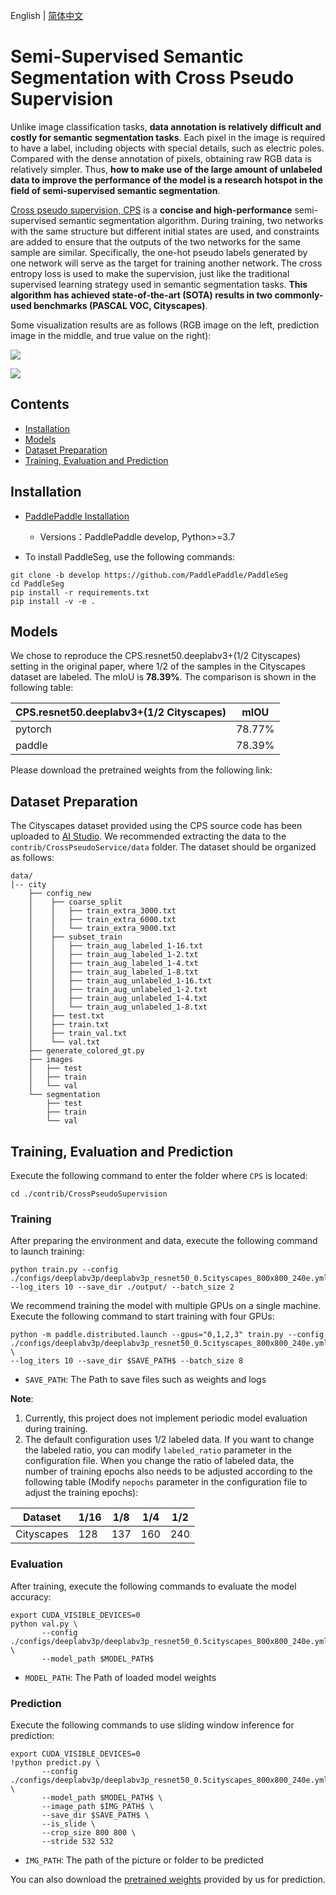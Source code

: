 English | [简体中文](README_CN.md)

# Semi-Supervised Semantic Segmentation with Cross Pseudo Supervision

Unlike image classification tasks, **data annotation is relatively difficult and costly for semantic segmentation tasks**. Each pixel in the image is required to have a label, including objects with special details, such as electric poles. Compared with the dense annotation of pixels, obtaining raw RGB data is relatively simpler. Thus, **how to make use of the large amount of unlabeled data to improve the performance of the model is a research hotspot in the field of semi-supervised semantic segmentation**.

[Cross pseudo supervision, CPS](https://arxiv.org/abs/2106.01226) is a **concise and high-performance** semi-supervised semantic segmentation algorithm. During training, two networks with the same structure but different initial states are used, and constraints are added to ensure that the outputs of the two networks for the same sample are similar. Specifically, the one-hot pseudo labels generated by one network will serve as the target for training another network. The cross entropy loss is used to make the supervision, just like the traditional supervised learning strategy used in semantic segmentation tasks. **This algorithm has achieved state-of-the-art (SOTA) results in two commonly-used benchmarks (PASCAL VOC, Cityscapes)**.

Some visualization results are as follows (RGB image on the left, prediction image in the middle, and true value on the right):

![](https://user-images.githubusercontent.com/52785738/229003524-103fb081-dd36-4b19-b070-156d58467fe2.png)

![](https://user-images.githubusercontent.com/52785738/229003602-05cb2be1-8224-4600-8f6a-1ec58b909e47.png)

## Contents
- [Installation](#Installation)
- [Models](#Models)
- [Dataset Preparation](#Dataset-Preparation)
- [Training, Evaluation and Prediction](#Training-Evaluation-and-Prediction)

## Installation

- [PaddlePaddle Installation](https://www.paddlepaddle.org.cn/install/quick)
    - Versions：PaddlePaddle develop, Python>=3.7

- To install PaddleSeg, use the following commands:

```shell
git clone -b develop https://github.com/PaddlePaddle/PaddleSeg
cd PaddleSeg
pip install -r requirements.txt
pip install -v -e .
```

## Models

We chose to reproduce the CPS.resnet50.deeplabv3+(1/2 Cityscapes) setting in the original paper, where 1/2 of the samples in the Cityscapes dataset are labeled. The mIoU is **78.39%**. The comparison is shown in the following table:

| CPS.resnet50.deeplabv3+(1/2 Cityscapes) | mIOU |
| --- | --- |
| pytorch | 78.77% |
| paddle | 78.39% |

Please download the pretrained weights from the following link:

## Dataset Preparation

The Cityscapes dataset provided using the CPS source code has been uploaded to [AI Studio](https://aistudio.baidu.com/aistudio/datasetdetail/177911). We recommended extracting the data to the `contrib/CrossPseudoService/data` folder. The dataset should be organized as follows:


```
data/
|-- city
    ├── config_new
    │    ├── coarse_split
    │    │   ├── train_extra_3000.txt
    │    │   ├── train_extra_6000.txt
    │    │   └── train_extra_9000.txt
    │    ├── subset_train
    │    │   ├── train_aug_labeled_1-16.txt
    │    │   ├── train_aug_labeled_1-2.txt
    │    │   ├── train_aug_labeled_1-4.txt
    │    │   ├── train_aug_labeled_1-8.txt
    │    │   ├── train_aug_unlabeled_1-16.txt
    │    │   ├── train_aug_unlabeled_1-2.txt
    │    │   ├── train_aug_unlabeled_1-4.txt
    │    │   └── train_aug_unlabeled_1-8.txt
    │    ├── test.txt
    │    ├── train.txt
    │    ├── train_val.txt
    │    └── val.txt  
    ├── generate_colored_gt.py
    ├── images
    │   ├── test
    │   ├── train
    │   └── val
    └── segmentation
        ├── test
        ├── train
        └── val
```

## Training, Evaluation and Prediction

Execute the following command to enter the folder where `CPS` is located:
```shell
cd ./contrib/CrossPseudoSupervision
```

### Training

After preparing the environment and data, execute the following command to launch training:

```shell
python train.py --config ./configs/deeplabv3p/deeplabv3p_resnet50_0.5cityscapes_800x800_240e.yml --log_iters 10 --save_dir ./output/ --batch_size 2
```

We recommend training the model with multiple GPUs on a single machine. Execute the following command to start training with four GPUs:

```shell
python -m paddle.distributed.launch --gpus="0,1,2,3" train.py --config ./configs/deeplabv3p/deeplabv3p_resnet50_0.5cityscapes_800x800_240e.yml \
--log_iters 10 --save_dir $SAVE_PATH$ --batch_size 8
```

- `SAVE_PATH`: The Path to save files such as weights and logs

**Note**:
1. Currently, this project does not implement periodic model evaluation during training.
2. The default configuration uses 1/2 labeled data. If you want to change the labeled ratio, you can modify `labeled_ratio` parameter in the configuration file. When you change the ratio of labeled data, the number of training epochs also needs to be adjusted according to the following table (Modify `nepochs` parameter in the configuration file to adjust the training epochs):

| Dataset    | 1/16 | 1/8  | 1/4  | 1/2  |
| ---------- | ---- | ---- | ---- | ---- |
| Cityscapes | 128  | 137  | 160  | 240  |

### Evaluation

After training, execute the following commands to evaluate the model accuracy:

```shell
export CUDA_VISIBLE_DEVICES=0
python val.py \
       --config ./configs/deeplabv3p/deeplabv3p_resnet50_0.5cityscapes_800x800_240e.yml \
       --model_path $MODEL_PATH$
```

- `MODEL_PATH`: The Path of loaded model weights

### Prediction

Execute the following commands to use sliding window inference for prediction:

```shell
export CUDA_VISIBLE_DEVICES=0
!python predict.py \
       --config ./configs/deeplabv3p/deeplabv3p_resnet50_0.5cityscapes_800x800_240e.yml \
       --model_path $MODEL_PATH$ \
       --image_path $IMG_PATH$ \
       --save_dir $SAVE_PATH$ \
       --is_slide \
       --crop_size 800 800 \
       --stride 532 532
```

- `IMG_PATH`: The path of the picture or folder to be predicted

You can also download the [pretrained weights]() provided by us for prediction.

